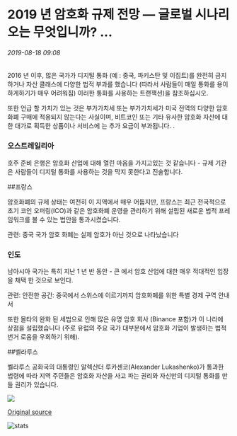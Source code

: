 # 2019 년 암호화 규제 전망 — 글로벌 시나리오는 무엇입니까? ...

###### 2019-08-18 09:08

2016 년 이후, 많은 국가가 디지털 통화 (예 : 중국, 파키스탄 및 이집트)를 완전히 금지하거나 자산 클래스에 다양한 법적 부과를 했습니다 (따라서 사람들이 매일 통화를 용이하게하기가 매우 어려워짐) 이러한 통화를 사용하는 트랜잭션)을 참조하십시오.

또한 언급 할 가치가 있는 것은 부가가치세 또는 부가가치세가 미국 전역의 다양한 암호화폐 구매에 적용되지 않는다는 사실이며, 비트코인 또는 기타 유사한 암호화 자산에 대한 대가로 획득한 상품이나 서비스에 는 추가 요금이 부과됩니다. .

### 오스트레일리아

호주 준비 은행은 암호화 산업에 대해 열린 마음을 가지고있는 것 같습니다 - 규제 기관은 사람들이 디지털 통화를 사용하는 것을 막지 못한다고 진술합니다.

##프랑스

암호화폐의 규제 상태는 여전히 이 지역에서 매우 어둡지만, 프랑스는 최근 전국적으로 초기 코인 오퍼링(ICO)과 같은 암호화폐 운영을 관리하기 위해 설립된 새로운 법적 프레임워크를 볼 수 있는 법안을 통과시켰습니다.

관련: 중국 국가 암호 화폐는 실제 암호가 아닌 것으로 나타났습니다

### 인도

남아시아 국가는 특히 지난 1 년 반 동안 - 큰 에서 암호 산업에 대한 매우 적대적인 입장을 채택 한 것으로 보인다.

관련: 안전한 공간: 중국에서 스위스에 이르기까지 암호화폐를 위한 특별 경제 구역 안내서

또한 몰타의 완화 된 세법으로 인해 많은 유명 암호 회사 (Binance 포함)가 이 나라에 상점을 설립했습니다 (주로 유럽의 주요 국가 대부분에서 암호화 기업이 발생하는 법적 번거 로움을 우회하기 위해).

##벨라루스

벨라루스 공화국의 대통령인 알렉산더 루카셴코(Alexander Lukashenko)가 통과한 법령에 따라 지역 주민들은 암호화 자산을 사고 파는 권리와 자신만의 디지털 통화를 만들 권리가 있습니다.

![](https://s3.cointelegraph.com/storage/uploads/view/bdec436d7e02aab4ae59a0aac803c88f.png)

[Original source](https://cointelegraph.com/news/crypto-regulation-outlook-in-2019-what-is-the-global-scenario)

![stats](https://c.statcounter.com/11760860/0/a89fa40b/1/ "stats")